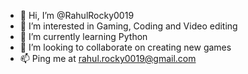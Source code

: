- 👋 Hi, I’m @RahulRocky0019
- 👀 I’m interested in Gaming, Coding and Video editing
- 🌱 I’m currently learning Python
- 💞️ I’m looking to collaborate on creating new games
- 📫 Ping me at rahul.rocky0019@gmail.com

